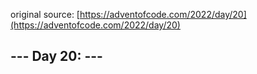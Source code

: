original source: [https://adventofcode.com/2022/day/20](https://adventofcode.com/2022/day/20)
## --- Day 20:  ---
